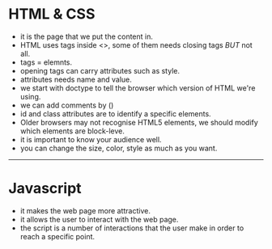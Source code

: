 # HTML & CSS
- it is the page that we put the content in.
- HTML uses tags inside <>, some of them needs closing tags *BUT* not all.
- tags = elemnts.
- opening tags can carry attributes such as style.
- attributes needs name and value.
- we start with doctype to tell the browser which version of HTML we're using.
- we can add comments by (<!--comment-->) 
- id and class attributes are to identify a specific elements.
-  Older browsers may not recognise HTML5 elements, we should modify which elements are block-leve. 
- it is important to know your audience well.
- you can change the size, color, style as much as you want.
 <!-- read this on HTML&CSS desine and build websites-->
---------------
# Javascript
- it makes the web page more attractive.
- it allows the user to interact with the web page.
- the script is a number of interactions that the user make in order to reach a specific point.
 <!-- read this on HTML&CSS desine and build websites-->
